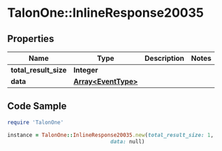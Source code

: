 # TalonOne::InlineResponse20035

## Properties

Name | Type | Description | Notes
------------ | ------------- | ------------- | -------------
**total_result_size** | **Integer** |  | 
**data** | [**Array&lt;EventType&gt;**](EventType.md) |  | 

## Code Sample

```ruby
require 'TalonOne'

instance = TalonOne::InlineResponse20035.new(total_result_size: 1,
                                 data: null)
```


